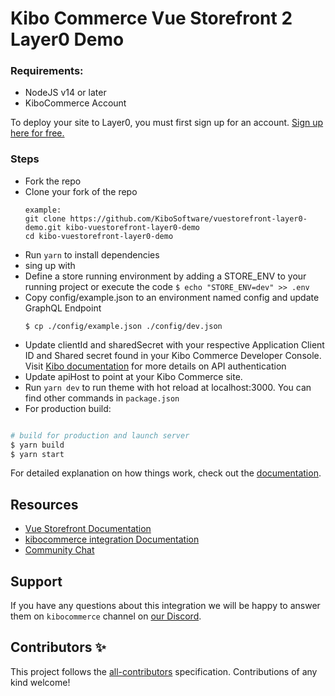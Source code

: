 # Kibo Commerce Vue Storefront 2 Layer0 Demo

### Requirements:
- NodeJS v14 or later
- KiboCommerce Account


To deploy your site to Layer0, you must first sign up for an account. [Sign up here for free.](https://app.layer0.co/signup?sgId=0f24fde8-77ed-40d0-8bc8-cbed15853a5e)




### Steps
* Fork the repo
* Clone your fork of the repo
    ```
    example:
    git clone https://github.com/KiboSoftware/vuestorefront-layer0-demo.git kibo-vuestorefront-layer0-demo
    cd kibo-vuestorefront-layer0-demo
    ```
* Run `yarn` to install dependencies
* sing up with 
* Define a store running environment by adding a STORE_ENV to your running project or execute the code
    ```$ echo "STORE_ENV=dev" >> .env```
* Copy config/example.json to an environment named config and update GraphQL Endpoint
    ```
    $ cp ./config/example.json ./config/dev.json
    ```
* Update clientId and sharedSecret with your respective Application Client ID and Shared secret found in your Kibo Commerce Developer Console.  Visit [Kibo documentation](https://apidocs.kibong-perf.com/?spec=graphql#auth) for more details on API authentication
* Update apiHost to point at your Kibo Commerce site.
* Run `yarn dev` to run theme with hot reload at localhost:3000. You can find other commands in `package.json`
* For production build:

```bash

# build for production and launch server
$ yarn build
$ yarn start

```
For detailed explanation on how things work, check out the [documentation](https://docs.vuestorefront.io/v2/).

## Resources

- [Vue Storefront Documentation](https://docs.vuestorefront.io/v2/)
- [kibocommerce integration Documentation](https://docs.vuestorefront.io/kibocommerce)
- [Community Chat](https://discord.vuestorefront.io)

## Support

If you have any questions about this integration we will be happy to answer them on `kibocommerce` channel on [our Discord](discord.vuestorefront.io).

## Contributors ✨

<!-- ALL-CONTRIBUTORS-LIST:START - Do not remove or modify this section -->

<!-- ALL-CONTRIBUTORS-LIST:END -->

This project follows the [all-contributors](https://github.com/all-contributors/all-contributors) specification. Contributions of any kind welcome!
